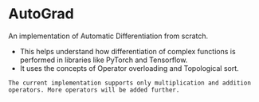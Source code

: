 # AutoGrad

An implementation of Automatic Differentiation from scratch.

- This helps understand how differentiation of complex functions is performed in libraries like PyTorch and Tensorflow.
- It uses the concepts of Operator overloading and Topological sort.

`The current implementation supports only multiplication and addition operators. More operators will be added further.`